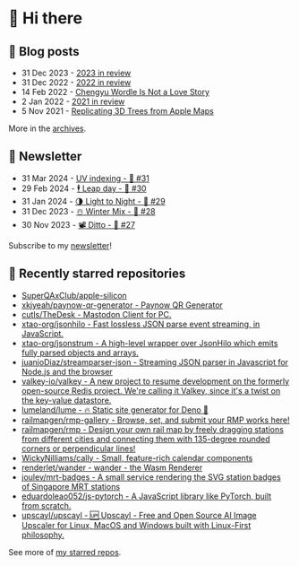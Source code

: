 # 👋 Hi there

## 📝 Blog posts

<!-- feed start -->
- 31 Dec 2023 - [2023 in review](https://cheeaun.com/blog/2023/12/2023-in-review/)
- 31 Dec 2022 - [2022 in review](https://cheeaun.com/blog/2022/12/2022-in-review/)
- 14 Feb 2022 - [Chengyu Wordle Is Not a Love Story](https://cheeaun.com/blog/2022/02/chengyu-wordle-is-not-a-love-story/)
- 2 Jan 2022 - [2021 in review](https://cheeaun.com/blog/2022/01/2021-in-review/)
- 5 Nov 2021 - [Replicating 3D Trees from Apple Maps](https://cheeaun.com/blog/2021/11/replicating-3d-trees-apple-maps/)
<!-- feed end -->

More in the [archives](https://cheeaun.com/blog/archives/).

## 📰 Newsletter

<!-- newsletter start -->
- 31 Mar 2024 - [UV indexing - 🥫 #31](https://cheeaun.substack.com/p/uv-indexing-31)
- 29 Feb 2024 - [🕴️ Leap day - 🥫 #30](https://cheeaun.substack.com/p/leap-day-30)
- 31 Jan 2024 - [🌗 Light to Night - 🥫 #29](https://cheeaun.substack.com/p/light-to-night-29)
- 31 Dec 2023 - [☃️ Winter Mix - 🥫 #28](https://cheeaun.substack.com/p/winter-mix-28)
- 30 Nov 2023 - [📽️ Ditto - 🥫 #27](https://cheeaun.substack.com/p/ditto-27)
<!-- newsletter end -->

Subscribe to my [newsletter](https://cheeaun.substack.com/)!

## 🌟 Recently starred repositories

<!-- starred repos start -->
- [SuperQAxClub/apple-silicon](https://github.com/SuperQAxClub/apple-silicon)
- [xkjyeah/paynow-qr-generator - Paynow QR Generator](https://github.com/xkjyeah/paynow-qr-generator)
- [cutls/TheDesk - Mastodon Client for PC.](https://github.com/cutls/TheDesk)
- [xtao-org/jsonhilo - Fast lossless JSON parse event streaming, in JavaScript.](https://github.com/xtao-org/jsonhilo)
- [xtao-org/jsonstrum - A high-level wrapper over JsonHilo which emits fully parsed objects and arrays.](https://github.com/xtao-org/jsonstrum)
- [juanjoDiaz/streamparser-json - Streaming JSON parser in Javascript for Node.js and the browser](https://github.com/juanjoDiaz/streamparser-json)
- [valkey-io/valkey - A new project to resume development on the formerly open-source Redis project. We're calling it Valkey, since it's a twist on the key-value datastore.](https://github.com/valkey-io/valkey)
- [lumeland/lume - 🔥 Static site generator for Deno 🦕](https://github.com/lumeland/lume)
- [railmapgen/rmp-gallery - Browse, set, and submit your RMP works here!](https://github.com/railmapgen/rmp-gallery)
- [railmapgen/rmp - Design your own rail map by freely dragging stations from different cities and connecting them with 135-degree rounded corners or perpendicular lines!](https://github.com/railmapgen/rmp)
- [WickyNilliams/cally - Small, feature-rich calendar components](https://github.com/WickyNilliams/cally)
- [renderlet/wander - wander - the Wasm Renderer](https://github.com/renderlet/wander)
- [joulev/mrt-badges - A small service rendering the SVG station badges of Singapore MRT stations](https://github.com/joulev/mrt-badges)
- [eduardoleao052/js-pytorch - A JavaScript library like PyTorch, built from scratch.](https://github.com/eduardoleao052/js-pytorch)
- [upscayl/upscayl - 🆙 Upscayl - Free and Open Source AI Image Upscaler for Linux, MacOS and Windows built with Linux-First philosophy.](https://github.com/upscayl/upscayl)
<!-- starred repos end -->

See more of [my starred repos](https://github.com/stars/cheeaun/).

